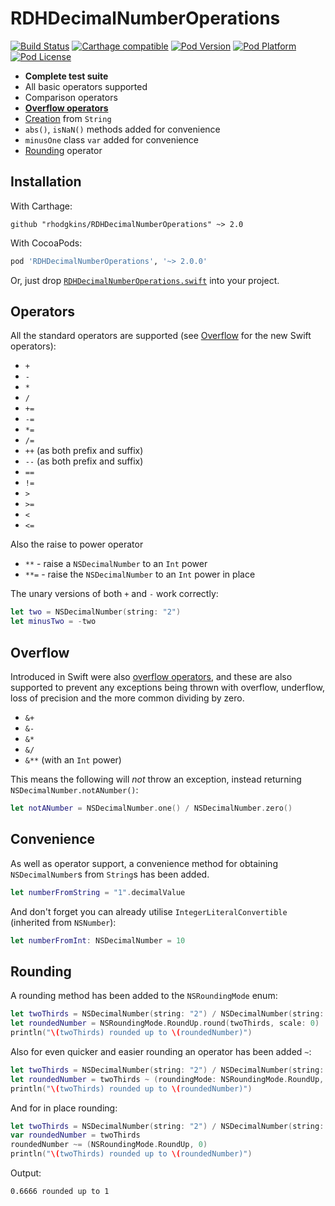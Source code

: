 RDHDecimalNumberOperations 
==========================
[![Build Status](https://travis-ci.org/rhodgkins/RDHDecimalNumberOperations.svg?branch=master)](https://travis-ci.org/rhodgkins/RDHDecimalNumberOperations)
[![Carthage compatible](https://img.shields.io/badge/Carthage-compatible-4BC51D.svg?style=flat)](https://github.com/Carthage/Carthage)
[![Pod Version](http://img.shields.io/cocoapods/v/RDHDecimalNumberOperations.svg)](http://cocoadocs.org/docsets/RDHDecimalNumberOperations/)
[![Pod Platform](http://img.shields.io/cocoapods/p/RDHDecimalNumberOperations.svg)](http://cocoadocs.org/docsets/RDHDecimalNumberOperations/)
[![Pod License](http://img.shields.io/cocoapods/l/RDHDecimalNumberOperations.svg)](http://opensource.org/licenses/MIT)

* **Complete test suite**
* All basic operators supported
* Comparison operators
* [**Overflow operators**](#overflow)
* [Creation](#convenience) from `String`
* `abs()`, `isNaN()` methods added for convenience
* `minusOne` class `var` added for convenience
* [Rounding](#rounding) operator

Installation
-------

With Carthage:

```ogdl
github "rhodgkins/RDHDecimalNumberOperations" ~> 2.0
```

With CocoaPods:
```ruby
pod 'RDHDecimalNumberOperations', '~> 2.0.0'
```

Or, just drop [`RDHDecimalNumberOperations.swift`](https://github.com/rhodgkins/RDHDecimalNumberOperations/blob/master/RDHDecimalNumberOperations.swift) into your project.

Operators
---------

All the standard operators are supported (see [Overflow](#overflow) for the new Swift operators):
* `+`
* `-`
* `*`
* `/`
* `+=`
* `-=`
* `*=`
* `/=`
* `++` (as both prefix and suffix)
* `--` (as both prefix and suffix)
* `==`
* `!=`
* `>`
* `>=`
* `<`
* `<=`

Also the raise to power operator
* `**` - raise a `NSDecimalNumber` to an `Int` power
* `**=` - raise the `NSDecimalNumber` to an `Int` power in place

The unary versions of both `+` and `-` work correctly:
```swift
let two = NSDecimalNumber(string: "2")
let minusTwo = -two
```

Overflow
--------
Introduced in Swift were also [overflow operators](https://developer.apple.com/library/mac/documentation/Swift/Conceptual/Swift_Programming_Language/AdvancedOperators.html#//apple_ref/doc/uid/TP40014097-CH27-XID_73), and these are also supported to prevent any exceptions being thrown with overflow, underflow, loss of precision and the more common dividing by zero.
* `&+`
* `&-`
* `&*`
* `&/`
* `&**` (with an `Int` power)

This means the following will *not* throw an exception, instead returning `NSDecimalNumber.notANumber()`:
```swift
let notANumber = NSDecimalNumber.one() / NSDecimalNumber.zero()
```

Convenience
---------
As well as operator support, a convenience method for obtaining `NSDecimalNumber`s from `String`s has been added.
```swift
let numberFromString = "1".decimalValue
```

And don't forget you can already utilise `IntegerLiteralConvertible` (inherited from `NSNumber`):
```swift
let numberFromInt: NSDecimalNumber = 10
```

Rounding
--------

A rounding method has been added to the `NSRoundingMode` enum:
```swift
let twoThirds = NSDecimalNumber(string: "2") / NSDecimalNumber(string: "3")
let roundedNumber = NSRoundingMode.RoundUp.round(twoThirds, scale: 0)
println("\(twoThirds) rounded up to \(roundedNumber)")
```
Also for even quicker and easier rounding an operator has been added `~`:
```swift
let twoThirds = NSDecimalNumber(string: "2") / NSDecimalNumber(string: "3")
let roundedNumber = twoThirds ~ (roundingMode: NSRoundingMode.RoundUp, scale: 0)
println("\(twoThirds) rounded up to \(roundedNumber)")
```
And for in place rounding:
```swift
let twoThirds = NSDecimalNumber(string: "2") / NSDecimalNumber(string: "3")
var roundedNumber = twoThirds
roundedNumber ~= (NSRoundingMode.RoundUp, 0)
println("\(twoThirds) rounded up to \(roundedNumber)")
```

Output:
```
0.6666 rounded up to 1
```

